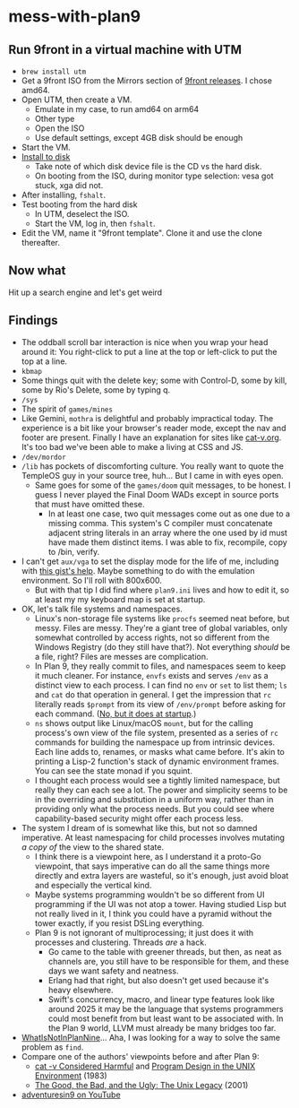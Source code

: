 # mess-with-plan9

## Run 9front in a virtual machine with UTM

- `brew install utm`
- Get a 9front ISO from the Mirrors section of [9front releases](http://9front.org/releases/). I chose amd64.
- Open UTM, then create a VM.
  - Emulate in my case, to run amd64 on arm64
  - Other type
  - Open the ISO
  - Use default settings, except 4GB disk should be enough
- Start the VM.
- [Install to disk](https://www.youtube.com/watch?v=yt2V7yYiPCQ)
  - Take note of which disk device file is the CD vs the hard disk.
  - On booting from the ISO, during monitor type selection: vesa got stuck, xga did not.
- After installing, `fshalt`.
- Test booting from the hard disk
  - In UTM, deselect the ISO.
  - Start the VM, log in, then `fshalt`.
- Edit the VM, name it "9front template". Clone it and use the clone thereafter.

## Now what

Hit up a search engine and let's get weird

## Findings

- The oddball scroll bar interaction is nice when you wrap your head around it: You right-click to put a line at the top or left-click to put the top at a line.
- `kbmap`
- Some things quit with the delete key; some with Control-D, some by kill, some by Rio's Delete, some by typing q.
- `/sys`
- The spirit of `games/mines`
- Like Gemini, `mothra` is delightful and probably impractical today. The experience is a bit like your browser's reader mode, except the nav and footer are present. Finally I have an explanation for sites like [cat-v.org](https://cat-v.org). It's too bad we've been able to make a living at CSS and JS.
- `/dev/mordor`
- `/lib` has pockets of discomforting culture. You really want to quote the TempleOS guy in your source tree, huh… But I came in with eyes open.
    - Same goes for some of the `games/doom` quit messages, to be honest. I guess I never played the Final Doom WADs except in source ports that must have omitted these.
        - In at least one case, two quit messages come out as one due to a missing comma. This system's C compiler must concatenate adjacent string literals in an array where the one used by id must have made them distinct items. I was able to fix, recompile, copy to /bin, verify.
- I can't get `aux/vga` to set the display mode for the life of me, including with [this gist's help](https://gist.github.com/99z/740bd7fdc020154049ebd1476f55ada2#change-resolution). Maybe something to do with the emulation environment. So I'll roll with 800x600.
    - But with that tip I did find where `plan9.ini` lives and how to edit it, so at least my my keyboard map is set at startup.
- OK, let's talk file systems and namespaces.
    - Linux's non-storage file systems like `procfs` seemed neat before, but messy. Files are messy. They're a giant tree of global variables, only somewhat controlled by access rights, not so different from the Windows Registry (do they still have that?). Not everything *should* be a file, right? Files are messes are complication.
    - In Plan 9, they really commit to files, and namespaces seem to keep it much cleaner. For instance, `envfs` exists and serves `/env` as a distinct view to each process. I can find no `env` or `set` to list them; `ls` and `cat` do that operation in general. I get the impression that `rc` literally reads `$prompt` from its view of `/env/prompt` before asking for each command. ([No, but it does at startup](http://fqa.9front.org/fqa8.html#8.1.2).)
    - `ns` shows output like Linux/macOS `mount`, but for the calling process's own view of the file system, presented as a series of `rc` commands for building the namespace up from intrinsic devices. Each line adds to, renames, or masks what came before. It's akin to printing a Lisp-2 function's stack of dynamic environment frames. You can see the state monad if you squint.
    - I thought each process would see a tightly limited namespace, but really they can each see a lot. The power and simplicity seems to be in the overriding and substitution in a uniform way, rather than in providing only what the process needs. But you could see where capability-based security might offer each process less.
- The system I dream of is somewhat like this, but not so damned imperative. At least namespacing for child processes involves mutating *a copy of* the view to the shared state.
    - I think there is a viewpoint here, as I understand it a proto-Go viewpoint, that says imperative can do all the same things more directly and extra layers are wasteful, so it's enough, just avoid bloat and especially the vertical kind.
    - Maybe systems programming wouldn't be so different from UI programming if the UI was not atop a tower. Having studied Lisp but not really lived in it, I think you could have a pyramid without the tower exactly, if you resist DSLing everything.
    - Plan 9 is not ignorant of multiprocessing; it just does it with processes and clustering. Threads *are* a hack.
        - Go came to the table with greener threads, but then, as neat as channels are, you still have to be responsible for them, and these days we want safety and neatness.
        - Erlang had that right, but also doesn't get used because it's heavy elsewhere.
        - Swift's concurrency, macro, and linear type features look like around 2025 it may be the language that systems programmers could most benefit from but least want to be associated with. In the Plan 9 world, LLVM must already be many bridges too far.
- [WhatIsNotInPlanNine](http://wiki.c2.com/?WhatIsNotInPlanNine)… Aha, I was looking for a way to solve the same problem as `find`.
- Compare one of the authors' viewpoints before and after Plan 9:
    - [cat -v Considered Harmful](http://harmful.cat-v.org/cat-v/) and [Program Design in the UNIX Environment](http://harmful.cat-v.org/cat-v/unix_prog_design.pdf) (1983)
    - [The Good, the Bad, and the Ugly: The Unix Legacy](http://doc.cat-v.org/bell_labs/good_bad_ugly/) (2001)
- [adventuresin9 on YouTube](https://www.youtube.com/@adventuresin9797)
